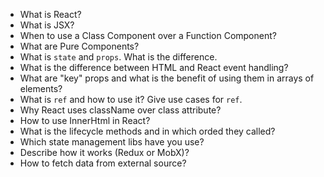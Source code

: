 * What is React?
* What is JSX?
* When to use a Class Component over a Function Component?
* What are Pure Components?
* What is `state` and `props`. What is the difference.
* What is the difference between HTML and React event handling?
* What are "key" props and what is the benefit of using them in arrays of elements?
* What is `ref` and how to use it? Give use cases for `ref`.
* Why React uses className over class attribute?
* How to use InnerHtml in React?
* What is the lifecycle methods and in which orded they called?
* Which state management libs have you use? 
* Describe how it works (Redux or MobX)?
* How to fetch data from external source?
